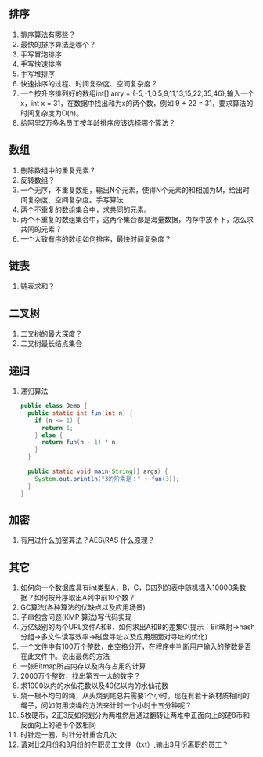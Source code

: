 ## 排序

1. 排序算法有哪些？
2. 最快的排序算法是哪个？
3. 手写冒泡排序
4. 手写快速排序
5. 手写堆排序
6. 快速排序的过程、时间复杂度、空间复杂度？
7. 一个按升序排列好的数组int[] arry = {-5,-1,0,5,9,11,13,15,22,35,46},输入一个x，int x = 31，在数据中找出和为x的两个数，例如 9 + 22 = 31，要求算法的时间复杂度为O(n)。
8. 给阿里2万多名员工按年龄排序应该选择哪个算法？



## 数组

1. 删除数组中的重复元素？
2. 反转数组？
3. 一个无序，不重复数组，输出N个元素，使得N个元素的和相加为M，给出时间复杂度、空间复杂度。手写算法
4. 两个不重复的数组集合中，求共同的元素。
5. 两个不重复的数组集合中，这两个集合都是海量数据，内存中放不下，怎么求共同的元素？
6. 一个大致有序的数组如何排序，最快时间复杂度？



## 链表

1. 链表求和？



## 二叉树

1. 二叉树的最大深度？
2. 二叉树最长结点集合



## 递归

1. 递归算法

   ```java
   public class Demo {
     public static int fun(int n) {
       if (n <= 1) {
         return 1;
       } else {
         return fun(n - 1) * n;
       }
     }
     
     public static void main(String[] args) {
       System.out.println("3的阶乘是：" + fun(3));
     }
   }
   ```



## 加密

1. 有用过什么加密算法？AES\RAS 什么原理？



## 其它

1. 如何向一个数据库具有int类型A，B，C，D四列的表中随机插入10000条数据？如何按升序取出A列中前10个数？
2. GC算法(各种算法的优缺点以及应用场景)
3. 子串包含问题(KMP 算法)写代码实现
4. 万亿级别的两个URL文件A和B，如何求出A和B的差集C(提示：Bit映射->hash分组->多文件读写效率->磁盘寻址以及应用层面对寻址的优化)
5. 一个文件中有100万个整数，由空格分开，在程序中判断用户输入的整数是否在此文件中。说出最优的方法
6. 一张Bitmap所占内存以及内存占用的计算
7. 2000万个整数，找出第五十大的数字？
8. 求1000以内的水仙花数以及40亿以内的水仙花数
9. 烧一根不均匀的绳，从头烧到尾总共需要1个小时。现在有若干条材质相同的绳子，问如何用烧绳的方法来计时一个小时十五分钟呢？
10. 5枚硬币，2正3反如何划分为两堆然后通过翻转让两堆中正面向上的硬8币和反面向上的硬币个数相同
11. 时针走一圈，时针分针重合几次
12. 请对比2月份和3月份的在职员工文件（txt）,输出3月份离职的员工？

